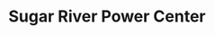 ---
title: "Sugar River Power Center"
url: /new-glarus/sugar-river-power-center/
shop: Garten-Center
---